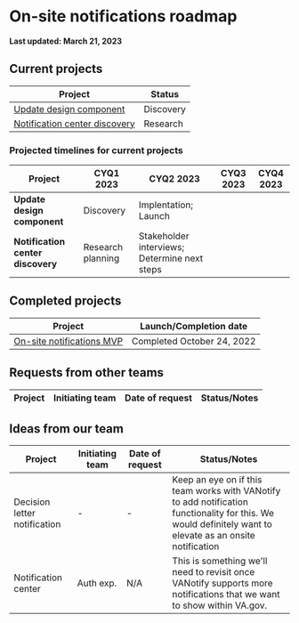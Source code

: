# On-site notifications roadmap

**Last updated: March 21, 2023**

## Current projects

|Project|Status|
|----|----|
|[Update design component](https://github.com/department-of-veterans-affairs/va.gov-team/tree/master/products/identity-personalization/onsite-notifications/update-design-system-component)| Discovery|
|[Notification center discovery](https://github.com/department-of-veterans-affairs/va.gov-team/tree/master/products/identity-personalization/onsite-notifications/2023-scaling-onsite-notifications/notification-center-discovery)|Research|

### Projected timelines for current projects

|Project|CYQ1 2023|CYQ2 2023|CYQ3 2023|CYQ4 2023|
|----|----|----|----|----|
|**Update design component**|Discovery|Implentation; Launch| | |
|**Notification center discovery**|Research planning |Stakeholder interviews; Determine next steps | | |

## Completed projects

|Project|Launch/Completion date|
|----|----|
|[On-site notifications MVP](https://github.com/department-of-veterans-affairs/va.gov-team/blob/master/products/identity-personalization/onsite-notifications/mvp/README.md)| Completed October 24, 2022|


## Requests from other teams

|Project|Initiating team|Date of request| Status/Notes|
|----|----|----|----|

## Ideas from our team

|Project|Initiating team|Date of request| Status/Notes|
|----|----|----|----|
|Decision letter notification| - | - | Keep an eye on if this team works with VANotify to add notification functionality for this. We would definitely want to elevate as an onsite notification|
|Notification center| Auth exp.| N/A| This is something we'll need to revisit once VANotify supports more notifications that we want to show within VA.gov.|
